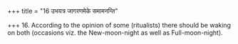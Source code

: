 +++
title = "16 उभयत्र जागरणमेके समामनन्ति"

+++
16. According to the opinion of some (ritualists) there should be waking on both (occasions viz. the New-moon-night as well as Full-moon-night).
